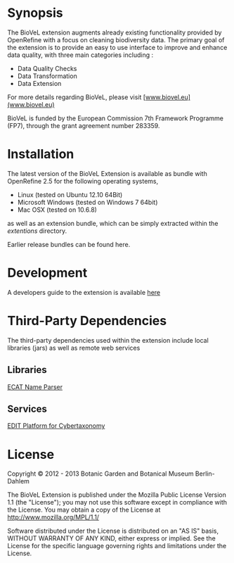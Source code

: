 
Synopsis
========
The BioVeL extension augments already existing functionality provided by OpenRefine with a focus on cleaning biodiversity data.
The primary goal of the extension is to provide an easy to use interface to improve and enhance data quality, with three main categories including :
* Data Quality Checks
* Data Transformation
* Data Extension

For more details regarding BioVeL, please visit [www.biovel.eu](www.biovel.eu)

BioVeL is funded by the European Commission 7th Framework Programme (FP7), through the grant agreement number 283359.

Installation
============
The latest version of the BioVeL Extension is available as bundle with OpenRefine 2.5 for the following operating systems,

* Linux (tested on Ubuntu 12.10 64Bit) 
* Microsoft Windows (tested on Windows 7 64bit) 
* Mac OSX (tested on 10.6.8)

as well as an extension bundle, which can be simply extracted within the _extentions_ directory.

Earlier release bundles can be found here.

Development
===========
A developers guide to the extension is available [here](https://github.com/BioVeL/refine-ext/wiki/DevelopersGuide)


Third-Party Dependencies
========================
The third-party dependencies used within the extension include local libraries (jars) as well as remote web services

Libraries
---------
[ECAT Name Parser](http://tools.gbif.org/nameparser/)

Services
--------
[EDIT Platform for Cybertaxonomy](http://wp5.e-taxonomy.eu/cdmlib/rest-api-name-catalogue.html)


License
=======

Copyright © 2012 - 2013 Botanic Garden and Botanical Museum Berlin-Dahlem

The BioVeL Extension is published under the Mozilla Public License Version 1.1 
(the "License"); you may not use this software except in compliance with the 
License. You may obtain a copy of the License at http://www.mozilla.org/MPL/1.1/

Software distributed under the License is distributed on an "AS IS" basis, 
WITHOUT WARRANTY OF ANY KIND, either express or implied. 
See the License for the specific language governing rights and limitations under the License.
